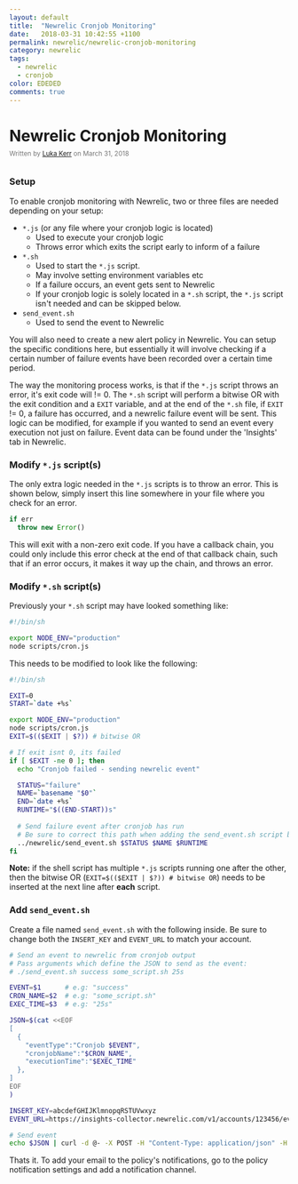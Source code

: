 ```yaml
---
layout: default
title:  "Newrelic Cronjob Monitoring"
date:   2018-03-31 10:42:55 +1100
permalink: newrelic/newrelic-cronjob-monitoring
category: newrelic
tags: 
  - newrelic
  - cronjob
color: EDEDED
comments: true
---
```


# Newrelic Cronjob Monitoring

<small style="color: #777; top: -10px; position: relative">
  Written by <a href="https://github.com/lukakerr">Luka Kerr</a> on March 31, 2018
</small>

### Setup

To enable cronjob monitoring with Newrelic, two or three files are needed depending on your setup:

- `*.js` (or any file where your cronjob logic is located)
  - Used to execute your cronjob logic
  - Throws error which exits the script early to inform of a failure
- `*.sh` 
  - Used to start the `*.js` script.
  - May involve setting environment variables etc
  - If a failure occurs, an event gets sent to Newrelic
  - If your cronjob logic is solely located in a `*.sh` script, the `*.js` script isn't needed and can be skipped below.
- `send_event.sh`
  - Used to send the event to Newrelic

You will also need to create a new alert policy in Newrelic. You can setup the specific conditions here, but essentially it will involve checking if a certain number of failure events have been recorded over a certain time period.

The way the monitoring process works, is that if the `*.js` script throws an error, it's exit code will != 0. The `*.sh` script will perform a bitwise OR with the exit condition and a `EXIT` variable, and at the end of the `*.sh` file, if `EXIT` != 0, a failure has occurred, and a newrelic failure event will be sent. This logic can be modified, for example if you wanted to send an event every execution not just on failure. Event data can be found under the 'Insights' tab in Newrelic.

### Modify `*.js` script(s)

The only extra logic needed in the `*.js` scripts is to throw an error. This is shown below, simply insert this line somewhere in your file where you check for an error.

```javascript
if err
  throw new Error()
```

This will exit with a non-zero exit code. If you have a callback chain, you could only include this error check at the end of that callback chain, such that if an error occurs, it makes it way up the chain, and throws an error.

### Modify `*.sh` script(s)

Previously your `*.sh` script may have looked something like:

```bash
#!/bin/sh

export NODE_ENV="production"
node scripts/cron.js
```

This needs to be modified to look like the following:

```bash
#!/bin/sh

EXIT=0
START=`date +%s`

export NODE_ENV="production"
node scripts/cron.js
EXIT=$(($EXIT | $?)) # bitwise OR

# If exit isnt 0, its failed
if [ $EXIT -ne 0 ]; then
  echo "Cronjob failed - sending newrelic event"

  STATUS="failure"
  NAME=`basename "$0"`
  END=`date +%s`
  RUNTIME="$((END-START))s"
  
  # Send failure event after cronjob has run
  # Be sure to correct this path when adding the send_event.sh script below
  ../newrelic/send_event.sh $STATUS $NAME $RUNTIME
fi
```

**Note:** if the shell script has multiple `*.js` scripts running one after the other, then the bitwise OR (`EXIT=$(($EXIT | $?)) # bitwise OR`) needs to be inserted at the next line after **each** script.

### Add `send_event.sh`

Create a file named `send_event.sh` with the following inside. Be sure to change both the `INSERT_KEY` and `EVENT_URL` to match your account.

```bash
# Send an event to newrelic from cronjob output
# Pass arguments which define the JSON to send as the event:
# ./send_event.sh success some_script.sh 25s

EVENT=$1      # e.g: "success"
CRON_NAME=$2  # e.g: "some_script.sh"
EXEC_TIME=$3  # e.g: "25s"

JSON=$(cat <<EOF
[
  {
    "eventType":"Cronjob $EVENT",
    "cronjobName":"$CRON_NAME",
    "executionTime":"$EXEC_TIME"
  },
]
EOF
)

INSERT_KEY=abcdefGHIJKlmnopqRSTUVwxyz
EVENT_URL=https://insights-collector.newrelic.com/v1/accounts/123456/events

# Send event
echo $JSON | curl -d @- -X POST -H "Content-Type: application/json" -H "X-Insert-Key: $INSERT_KEY" $EVENT_URL
```

Thats it. To add your email to the policy's notifications, go to the policy notification settings and add a notification channel.